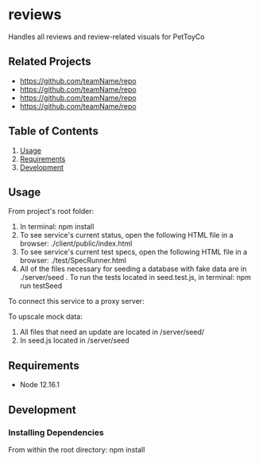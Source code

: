 # reviews
Handles all reviews and review-related visuals for PetToyCo

## Related Projects

  - https://github.com/teamName/repo
  - https://github.com/teamName/repo
  - https://github.com/teamName/repo
  - https://github.com/teamName/repo

## Table of Contents

1. [Usage](#Usage)
1. [Requirements](#requirements)
1. [Development](#development)

## Usage

From project's root folder:
1. In terminal: npm install
2. To see service's current status, open the following HTML file in a browser: ./client/public/index.html
3. To see service's current test specs, open the following HTML file in a browser: ./test/SpecRunner.html
4. All of the files necessary for seeding a database with fake data are in ./server/seed  . To run the tests located in seed.test.js, in terminal: npm run testSeed

To connect this service to a proxy server:

To upscale mock data:
1. All files that need an update are located in /server/seed/
1. In seed.js located in /server/seed


## Requirements

- Node 12.16.1


## Development

### Installing Dependencies

From within the root directory: npm install



